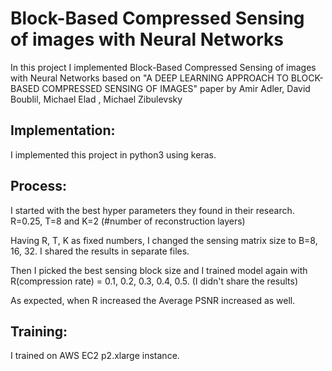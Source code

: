 # Block-Based Compressed Sensing of images with Neural Networks

In this project I implemented Block-Based Compressed Sensing of images with Neural Networks based on "A DEEP LEARNING APPROACH TO BLOCK-BASED COMPRESSED SENSING OF IMAGES" paper by Amir Adler, David Boublil, Michael Elad , Michael Zibulevsky

## Implementation:
I implemented this project in python3 using keras.

## Process:
I started with the best hyper parameters they found in their research. R=0.25, T=8 and K=2 (#number of reconstruction layers)

Having R, T, K as fixed numbers, I changed the sensing matrix size to B=8, 16, 32. I shared the results in separate files. 

Then I picked the best sensing block size and I trained model again with R(compression rate) = 0.1, 0.2, 0.3, 0.4, 0.5. (I didn't share the results)

As expected, when R increased the Average PSNR increased as well.


## Training:
I trained on AWS EC2 p2.xlarge instance.
